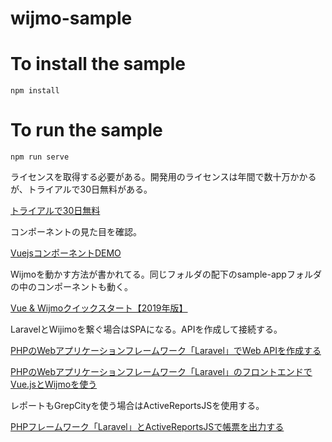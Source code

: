 # wijmo-sample


# To install the sample
```
npm install
```

# To run the sample

```
npm run serve
```

ライセンスを取得する必要がある。開発用のライセンスは年間で数十万かかるが、トライアルで30日無料がある。

[トライアルで30日無料](https://www.grapecity.com/wijmo/download)

コンポーネントの見た目を確認。

[VuejsコンポーネントDEMO](https://demo.grapecity.com/wijmo/demos/reference-samples/AllComponents/vue3/dist/)

Wijmoを動かす方法が書かれてる。同じフォルダの配下のsample-appフォルダの中のコンポーネントも動く。

[Vue & Wijmoクイックスタート【2019年版】](https://devlog.grapecity.co.jp/wijmo-vue-quickstart/)

LaravelとWijimoを繋ぐ場合はSPAになる。APIを作成して接続する。

[PHPのWebアプリケーションフレームワーク「Laravel」でWeb APIを作成する](https://devlog.grapecity.co.jp/php-laravel-quick-start-web-api/)


[PHPのWebアプリケーションフレームワーク「Laravel」のフロントエンドでVue.jsとWijmoを使う](https://devlog.grapecity.co.jp/php-laravel-vuejs-wijmo/)

レポートもGrepCityを使う場合はActiveReportsJSを使用する。

[PHPフレームワーク「Laravel」とActiveReportsJSで帳票を出力する](https://devlog.grapecity.co.jp/php-laravel-reporting-activereportsjs/)
